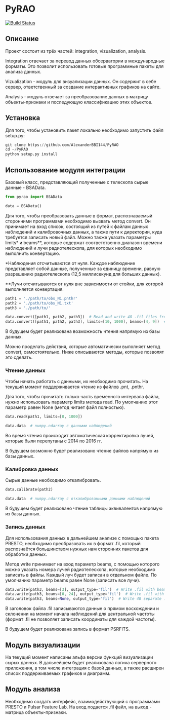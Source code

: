 # PyRAO
[![Build Status](https://travis-ci.com/AlexanderBBI144/PyRAO.svg?token=ozxy7p2TNCb5qyxsXwn7&branch=master)](https://travis-ci.com/AlexanderBBI144/PyRAO)
## Описание

Проект состоит из трёх частей: integration, vizualization, analysis.

Integration отвечает за перевод данных обсерватории в международные форматы. Это позволит использовать готовые программные пакеты для анализа данных.

Vizualization - модуль для визуализации данных. Он содержит в себе сервер, ответственный за создание интерактивных графиков на сайте.

Analysis - модуль отвечает за преобразование данных в матрицу объекты-признаки и последующую классификацию этих объектов.

## Установка

Для того, чтобы установить пакет локально необходимо запустить файл setup.py:

```python
git clone https://github.com/AlexanderBBI144/PyRAO
cd ~/PyRAO
python setup.py install
```

## Использование модуля интеграции

Базовый класс, представляющий полученные с телескопа сырые данные - BSAData.

```python
from pyrao import BSAData

data = BSAData()
```

Для того, чтобы преобразовать данные в формат, распознаваемый сторонними программами необходимо вызвать метод convert. Он принимает на вход список, состоящий из путей к файлам данных наблюдений и калибровочных данных, а также пути к директории, куда требуется записать новый файл. Можно также указать параметры limits* и beams**, которые содержат соответственно диапазон времени наблюдений и лучи радиотелескопа, для которых необходимо выполнить конвертацию.

*Наблюдения отсчитываются от нуля. Каждое наблюдение представляет собой данные, полученные за единицу времени, равную разрешению радиотелескопа (12,5 миллисекунд для больших данных).

**Лучи отсчитываются от нуля вне зависимости от стойки, для которой выполняется конвертация.

```python
path1 = './path/to/obs_N1.pnthr'
path2 = './path/to/obs_N1.txt'
path3 = './path/to/'

data.convert([path1, path2, path3])  # Read and write 48 .fil files from
data.convert([path1, path2, path3], limits=[10, 1000], beams=[4, 9])  # Read and write beams #5 and #10 with observations from 11-th to 1000-th
```

В будущем будет реализована возможность чтения напрямую из базы данных.

Можно проделать действия, которые автоматически выполняет метод convert, самостоятельно. Ниже описываются методы, которые позволят это сделать.

### Чтение данных

Чтобы начать работать с данными, их необходимо прочитать. На текущий момент поддерживается чтение из файлов .pnt, .pnthr.

Для того, чтобы прочитать только часть временного интервала файла, нужно использовать параметр limits метода read. По умолчанию этот параметр равен None (метод читает файл полностью).

```python
data.read(path1, limits=[0, 1000])

data.data  # numpy.ndarray с данными наблюдений
```

Во время чтения происходит автоматическая корректировка лучей, которые были перепутаны с 2014 по 2016 гг.

В будущем возможно будет реализовано чтение файлов напрямую из базы данных.

### Калибровка данных

Сырые данные необходимо откалибровать.

```python
data.calibrate(path2)

data.data  # numpy.ndarray с откалиброванными данными наблюдений
```

В будущем будет реализовано чтение таблицы эквивалентов напрямую из базы данных.

### Запись данных

Для использования данных в дальнейшем анализе с помощью пакета PRESTO, необходимо преобразовать их в формат .fil, который распознаётся большинством нужных нам сторонних пакетов для обработки данных.

Метод write принимает на вход параметр beams, с помощью которого можно указать номера лучей радиотелескопа, которые необходимо записать в файлы. Каждый луч будет записан в отдельном файле. По умолчанию параметр beams равен None (записать все лучи).

```python
data.write(path3, beams=[3], output_type='fil')  # Write .fil with beam #4
data.write(path3, beams=[0, 24], output_type='fil')  # Write .fil with beams #1 and #25
data.write(path3, beams=None, output_type='fil')  # Write 48 separate .fil files
```

В заголовок файла .fil записываются данные о прямом восхождении и склонении на момент начала наблюдений для центральной частоты (формат .fil не позволяет записать координаты для каждой частоты).

В будущем будет реализована запись в формат PSRFITS.

## Модуль визуализации

На текущий момент написаны альфа версии функций визуализации сырых данных. В дальнейшем будет реализована логика серверного приложения, в том числе интеграция с базой данных, а также расширен список поддерживаемых графиков и диаграмм.

## Модуль анализа

Необходимо создать интерфейс, взаимодействующий с программами PRESTO и Pulsar Feature Lab. На вход подается .fil файл, на выход - матрица объекты-признаки.
